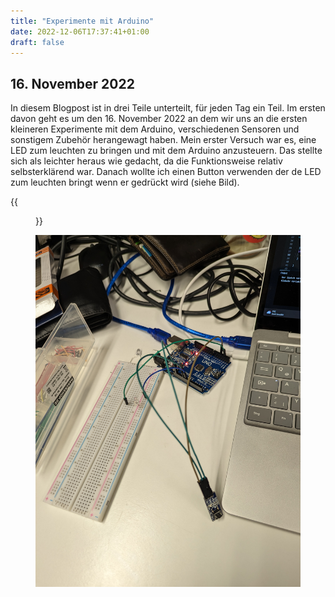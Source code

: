 ```yaml
---
title: "Experimente mit Arduino"
date: 2022-12-06T17:37:41+01:00
draft: false
--- 
```


## 16. November 2022

 In diesem Blogpost ist in drei Teile unterteilt, für jeden Tag ein Teil. Im ersten davon geht es um den 16. November 2022 an dem wir uns an die ersten kleineren Experimente mit dem Arduino, verschiedenen Sensoren und sonstigem Zubehör herangewagt haben. Mein erster Versuch war es, eine LED zum leuchten zu bringen und mit dem Arduino anzusteuern. Das stellte sich als leichter heraus wie gedacht, da die Funktionsweise relativ selbsterklärend war. Danach wollte ich einen Button verwenden der de LED zum leuchten bringt wenn er gedrückt wird (siehe Bild).

{{<figure src="../img/single_btn.jpg"  width="60%"  height="60%">}}

![single button](../img/single_btn.jpg)